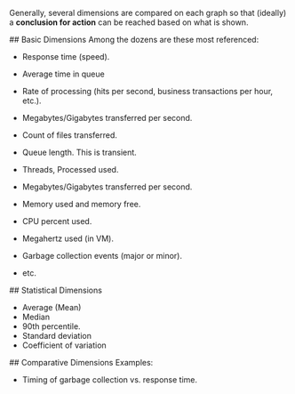 Generally, several dimensions are compared on each graph so that 
(ideally) a **conclusion for action** can be reached based on what is shown.

<a id="BasicDimensions">
## Basic Dimensions</a>
Among the dozens are these most referenced:

* Response time (speed).
* Average time in queue

* Rate of processing (hits per second, business transactions per hour, etc.).
* Megabytes/Gigabytes transferred per second.
* Count of files transferred.

* Queue length. This is transient.
* Threads, Processed used.

* Megabytes/Gigabytes transferred per second.
* Memory used and memory free.
* CPU percent used.
* Megahertz used (in VM).

* Garbage collection events (major or minor).

* etc.

<a id="StatisticalDimensions">
## Statistical Dimensions</a>

  * Average (Mean)
  * Median
  * 90th percentile.
  * Standard deviation
  * Coefficient of variation

<a id="ComparativeDimensions">
## Comparative Dimensions</a>
Examples:

 * Timing of garbage collection vs. response time.
